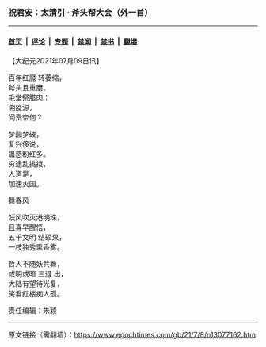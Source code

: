 ### 祝君安：太清引 · 斧头帮大会（外一首）

---

#### [首页](../../../..?n13077162) &nbsp;|&nbsp; [评论](../../../../../epoch-comment?n13077162) &nbsp;|&nbsp; [专题](../../../../../epoch-special?n13077162) &nbsp;|&nbsp; [禁闻](../../../../../epoch-news?n13077162) &nbsp;|&nbsp; [禁书](../../../../../books?n13077162) &nbsp;|&nbsp; [翻墙](https://github.com/gfw-breaker/nogfw/blob/master/README.md?n13077162)


<div class="post_content" id="artbody" itemprop="articleBody">
 <!-- article content begin -->
 <p>
  【大纪元2021年07月09日讯】
 </p>
 <p>
  <ok href="https://www.epochtimes.com/gb/tag/%E7%99%BE%E5%B9%B4%E7%BA%A2%E9%AD%94.html">
   百年红魔
  </ok>
  转萎缩，
  <br/>
  斧头且重磨。
  <br/>
  毛堂祭腊肉：
  <br/>
  溯疫源，
  <br/>
  问责奈何？
 </p>
 <p>
  梦圆梦破，
  <br/>
  复兴侈说，
  <br/>
  蛊惑粉红多。
  <br/>
  穷途乱挑拨，
  <br/>
  人道是，
  <br/>
  加速灭国。
 </p>
 <p>
  舞春风
 </p>
 <p>
  妖风吹灭港明珠，
  <br/>
  且喜早醒悟，
  <br/>
  <ok href="https://www.epochtimes.com/gb/tag/%E4%BA%94%E5%8D%83%E6%96%87%E6%98%8E.html">
   五千文明
  </ok>
  结硕果，
  <br/>
  一枝独秀熏香雾。
 </p>
 <p>
  哲人不随妖共舞，
  <br/>
  或明或暗
  <ok href="https://www.epochtimes.com/gb/tag/%E4%B8%89%E9%80%80.html">
   三退
  </ok>
  出，
  <br/>
  大陆有望待光复，
  <br/>
  笑看红楼痴人孤。
 </p>
 <p>
  责任编辑：朱颖
 </p>
 <!-- article content end -->
 <div id="below_article_ad">
 </div>
</div>


---

原文链接（需翻墙）：https://www.epochtimes.com/gb/21/7/8/n13077162.htm